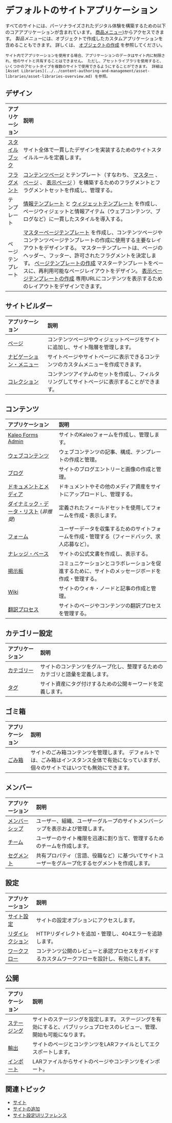 # デフォルトのサイトアプリケーション

すべてのサイトには、パーソナライズされたデジタル体験を構築するための以下のコアアプリケーションが含まれています。 [商品メニュー](../../images/icon-product-menu.png))からアクセスできます。 *製品メニュー*には、オブジェクトで作成したカスタムアプリケーションを含めることもできます。 詳しくは、 [オブジェクトの作成](../../building-applications/objects/creating-and-managing-objects/creating-objects.md) を参照してください。

```{tip}
サイト内でアプリケーションを使用する場合、アプリケーションのデータはサイト内に制限され、他のサイトと共有することはできません。 ただし、アセットライブラリを使用すると、いくつかのアセットタイプを複数のサイトで使用できるようにすることができます。 詳細は [Asset Libraries](../../content-authoring-and-management/asset-libraries/asset-libraries-overview.md) を参照。
```

## デザイン

| アプリケーション                                                                                                  | 説明                                                                                                                                                                                                                                                                                                                                                                                                                                                     |
| :-------------------------------------------------------------------------------------------------------- | :----------------------------------------------------------------------------------------------------------------------------------------------------------------------------------------------------------------------------------------------------------------------------------------------------------------------------------------------------------------------------------------------------------------------------------------------------- |
| [スタイルブック](../site-appearance/style-books/using-a-style-book-to-standardize-site-appearance.md) | サイト全体で一貫したデザインを実装するためのサイトスタイルルールを定義します。                                                                                                                                                                                                                                                                                                                                                                                                                |
| [フラグメント](../creating-pages/page-fragments-and-widgets/using-fragments.md)                      | [コンテンツページ](../creating-pages/using-content-pages.md) とテンプレート（すなわち、 [マスター](../creating-pages/defining-headers-and-footers/master-page-templates.md) 、 [ページ](../creating-pages/adding-pages/creating-a-page-template.md) 、 [表示ページ](../displaying-content/using-display-page-templates.md) ）を構築するためのフラグメントとフラグメントセットを作成し、管理する。                                                                                   |
| テンプレート                                                                                                    | [情報テンプレート](../displaying-content/using-information-templates.md) と [ウィジェットテンプレート](../creating-pages/page-fragments-and-widgets/using-widgets/styling-widgets/creating-a-widget-template.md) を作成し、ページウィジェットと情報アイテム（ウェブコンテンツ、ブログなど）に一貫したスタイルを導入する。                                                                                                                                                                                 |
| ページテンプレート                                                                                                 | [マスターページテンプレート](../creating-pages/defining-headers-and-footers/master-page-templates.md) を作成し、コンテンツページやコンテンツページテンプレートの作成に使用する主要なレイアウトをデザインする。 マスターテンプレートは、ページのヘッダー、フッター、許可されたフラグメントを決定します。 [ページテンプレートの作成](../creating-pages/adding-pages/creating-a-page-template.md) マスターテンプレートをベースに、再利用可能なページレイアウトをデザイン。 [表示ページテンプレートの作成](../displaying-content/using-display-page-templates.md) 専用URLにコンテンツを表示するためのレイアウトをデザインできます。 |

## サイトビルダー

| アプリケーション                                                                                                                               | 説明                                             |
| :------------------------------------------------------------------------------------------------------------------------------------- | :--------------------------------------------- |
| [ページ](../creating-pages.md)                                                                                                 | コンテンツページやウィジェットページをサイトに追加し、サイト階層を管理します。        |
| [ナビゲーション・メニュー](../site-navigation/using-the-navigation-menus-application.md)                                                | サイトページやサイトページに表示できるコンテンツのカスタムメニューを作成できます。      |
| [コレクション](../../site-building/displaying-content/collections-and-collection-pages/about-collections-and-collection-pages.md) | コンテンツアイテムのセットを作成し、フィルタリングしてサイトページに表示することができます。 |

## コンテンツ

| アプリケーション                                                                                     | 説明                                               |
| :------------------------------------------------------------------------------------------- | :----------------------------------------------- |
| [Kaleo Forms Admin](../../process-automation/forms/kaleo-forms.md)                | サイトのKaleoフォームを作成し、管理します。                         |
| [ウェブコンテンツ](../../content-authoring-and-management/web-content.md)                 | ウェブコンテンツの記事、構成、テンプレートの作成と管理。                     |
| [ブログ](../../content-authoring-and-management/blogs.md)                            | サイトのブログエントリーと画像の作成と管理。                           |
| [ドキュメントとメディア](../../content-authoring-and-management/documents-and-media.md)      | ドキュメントやその他のメディア資産をサイトにアップロードし、管理する。              |
| [ダイナミック・データ・リスト](../../process-automation/forms/dynamic-data-lists.md) (_非推奨_)    | 定義されたフィールドセットを使用してフォームを作成・表示します。                 |
| [フォーム](../../process-automation/forms.md)                                         | ユーザーデータを収集するためのサイトフォームを作成・管理する（フィードバック、求人応募など）。  |
| [ナレッジ・ベース](../../collaboration-and-social/knowledge-base.md)                      | サイトの公式文書を作成し、表示する。                               |
| [掲示板](../../collaboration-and-social/message-boards.md)                           | コミュニケーションとコラボレーションを促進するために、サイトのメッセージボードを作成・管理する。 |
| [Wiki](../../collaboration-and-social/wiki.md)                                    | サイトのウィキ・ノードと記事の作成と管理。                            |
| [翻訳プロセス](../../content-authoring-and-management/translating-pages-and-content.md) | サイトのページやコンテンツの翻訳プロセスを管理する。                       |

## カテゴリー設定

| アプリケーション                                                                          | 説明                                     |
| :-------------------------------------------------------------------------------- | :------------------------------------- |
| [カテゴリー](../../content-authoring-and-management/tags-and-categories.md) | サイトのコンテンツをグループ化し、整理するためのカテゴリと語彙を定義します。 |
| [タグ](../../content-authoring-and-management/tags-and-categories.md)    | サイト資産にタグ付けするための公開キーワードを定義します。          |

## ゴミ箱

| アプリケーション                                                                | 説明                                                                       |
| :---------------------------------------------------------------------- | :----------------------------------------------------------------------- |
| [ごみ箱](../../content-authoring-and-management/recycle-bin.md) | サイトのごみ箱コンテンツを管理します。 デフォルトでは、ごみ箱はインスタンス全体で有効になっていますが、個々のサイトではいつでも無効にできます。 |

## メンバー

| アプリケーション                                                                                                   | 説明                                               |
| :--------------------------------------------------------------------------------------------------------- | :----------------------------------------------- |
| [メンバーシップ](./site-membership.md)                                                                 | ユーザー、組織、ユーザーグループのサイトメンバーシップを表示および管理します。          |
| [チーム](./site-membership/creating-teams-for-sites.md)                                            | ユーザーのサイト権限を迅速に割り当て、管理するためのチームを作成します。             |
| [セグメント](./../personalizing-site-experience/segmentation/creating-and-managing-user-segments.md) | 共有プロパティ（言語、役職など）に基づいてサイトユーザーをグループ化するセグメントを作成します。 |

## 設定

| アプリケーション                                                                                            | 説明                                              |
| :-------------------------------------------------------------------------------------------------- | :---------------------------------------------- |
| [サイト設定](../site-settings/site-settings-ui-reference.md)                                  | サイトの設定オプションにアクセスします。                            |
| [リダイレクション](../site-settings/managing-site-urls/setting-up-redirects-and-404-tracking.md) | HTTPリダイレクトを追加・管理し、404エラーを追跡します。                 |
| [ワークフロー](../../process-automation/workflow.md)                                           | コンテンツ公開のレビューと承認プロセスをガイドするカスタムワークフローを設計し、有効にします。 |

## 公開

| アプリケーション                                                            | 説明                                                             |
| :------------------------------------------------------------------ | :------------------------------------------------------------- |
| [ステージング](../publishing-tools/staging.md)                 | サイトのステージングを設定します。 ステージングを有効にすると、パブリッシュプロセスのレビュー、管理、開始も可能になります。 |
| [輸出](./exporting-importing-site-pages-and-content.md)    | サイトのページとコンテンツをLARファイルとしてエクスポートします。                             |
| [インポート](./exporting-importing-site-pages-and-content.md) | LARファイルからサイトのページやコンテンツをインポート。                                  |

## 関連トピック

* [サイト](../sites.md)
* [サイトの追加](./adding-a-site.md)
* [サイト設定UIリファレンス](../site-settings/site-settings-ui-reference.md)
